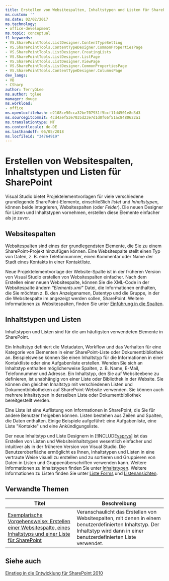 ```yaml
---
title: Erstellen von Websitespalten, Inhaltstypen und Listen für SharePoint | Microsoft Docs
ms.custom: ''
ms.date: 02/02/2017
ms.technology:
- office-development
ms.topic: conceptual
f1_keywords:
- VS.SharePointTools.ListDesigner.ContentTypeSetting
- VS.SharePointTools.ContentTypeDesigner.CommonPropertiesPage
- VS.SharePointTools.ListDesigner.CreatingLists
- VS.SharePointTools.ListDesigner.ListPage
- VS.SharePointTools.ListDesigner.ViewPage
- VS.SharePointTools.ListDesigner.CommonPropertiesPage
- VS.SharePointTools.ContentTypeDesigner.ColumnsPage
dev_langs:
- VB
- CSharp
author: TerryGLee
ms.author: tglee
manager: douge
ms.workload:
- office
ms.openlocfilehash: e2108ce50cca32be707931f5bcf11d4501e8d3d3
ms.sourcegitcommit: 4cd4aef53e7035d23e7d1d0f66f51ac8480622a1
ms.translationtype: MT
ms.contentlocale: de-DE
ms.lasthandoff: 06/05/2018
ms.locfileid: "34764919"
---
```

# <a name="create-site-columns-content-types-and-lists-for-sharepoint"></a>Erstellen von Websitespalten, Inhaltstypen und Listen für SharePoint
  Visual Studio bietet Projektelementvorlagen für viele verschiedene grundlegende SharePoint-Elemente, einschließlich *listet* und *Inhaltstypen*, können beide integrieren, Websitespalten (oder  *Felder*). Die neuen Designer für Listen und Inhaltstypen vornehmen, erstellen diese Elemente einfacher als je zuvor.  
  
## <a name="site-columns"></a>Websitespalten
 Websitespalten sind eines der grundlegendsten Elemente, die Sie zu einem SharePoint-Projekt hinzufügen können. Eine Websitespalte stellt einen Typ von Daten, z. B. eine Telefonnummer, einen Kommentar oder Name der Stadt eines Kontakts in einer Kontaktliste.  
  
 Neue Projektelementvorlage der Website-Spalte ist in der früheren Version von Visual Studio erstellen von Websitespalten einfacher. Nach dem Erstellen einer neuen Websitespalte, können Sie die XML-Code in der Websitespalte ändern *"Elements.xml"* Datei, die Informationen enthalten, die Sie möchten z. B. den Anzeigenamen, Datentyp und die Gruppe, in der die Websitespalte im angezeigt werden sollen, SharePoint. Weitere Informationen zu Websitespalten, finden Sie unter [Einführung in die Spalten](http://go.microsoft.com/fwlink/?LinkId=224996).  
  
## <a name="content-types-and-lists"></a>Inhaltstypen und Listen
 Inhaltstypen und Listen sind für die am häufigsten verwendeten Elemente in SharePoint.  
  
 Ein Inhaltstyp definiert die Metadaten, Workflow und das Verhalten für eine Kategorie von Elementen in einer SharePoint-Liste oder Dokumentbibliothek an. Beispielsweise können Sie einen Inhaltstyp für die Informationen in einer Kontaktliste oder eine Aufgabenliste erstellen. Wenden Sie sich an Inhaltstyp enthalten möglicherweise Spalten, z. B. Name, E-Mail, Telefonnummer und Adresse. Ein Inhaltstyp, den Sie auf Websiteebene zu definieren, ist unabhängig von einer Liste oder Bibliothek in der Website. Sie können den gleichen Inhaltstyp mit verschiedenen Listen und Dokumentbibliotheken auf SharePoint-Website verwenden. Sie können auch mehrere Inhaltstypen in derselben Liste oder Dokumentbibliothek bereitgestellt werden.  
  
 Eine Liste ist eine Auflistung von Informationen in SharePoint, die Sie für andere Benutzer freigeben können. Listen bestehen aus Zeilen und Spalten, die Daten enthalten. Einige Beispiele aufgeführt: eine Aufgabenliste, eine Liste "Kontakte" und eine Ankündigungsliste.  
  
 Der neue Inhaltstyp und Liste Designern in [!INCLUDE[vsprvs](../sharepoint/includes/vsprvs-md.md)] ist das Erstellen von Listen und Websiteinhaltstypen wesentlich einfacher und intuitiver als in der früheren Version von Visual Studio. Die Benutzeroberfläche ermöglicht es Ihnen, Inhaltstypen und Listen in eine vertraute Weise visuell zu erstellen und zu sortieren und Gruppieren von Daten in Listen und Gruppenüberschriften verwenden kann. Weitere Informationen zu Inhaltstypen finden Sie unter [Inhaltstypen](http://go.microsoft.com/fwlink/?LinkId=224997). Weitere Informationen zu Listen finden Sie unter [Liste Forms](http://go.microsoft.com/fwlink/?LinkId=224998) und [Listenansichten](http://go.microsoft.com/fwlink/?LinkId=224999).  
  
## <a name="related-topics"></a>Verwandte Themen
  
|Titel|Beschreibung|  
|-----------|-----------------|  
|[Exemplarische Vorgehensweise: Erstellen einer Websitespalte, eines Inhaltstyps und einer Liste für SharePoint](../sharepoint/walkthrough-create-a-site-column-content-type-and-list-for-sharepoint.md)|Veranschaulicht das Erstellen von Websitespalten, mit denen in einem benutzerdefinierten Inhaltstyp. Der Inhaltstyp wird dann in einer benutzerdefinierten Liste verwendet.|  
  
## <a name="see-also"></a>Siehe auch
 [Einstieg in die Entwicklung für SharePoint 2010](http://go.microsoft.com/fwlink/?LinkId=225000)  
  
 

